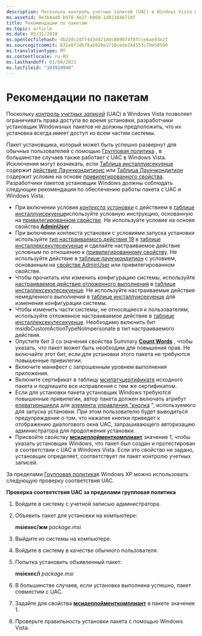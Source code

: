 ```yaml
---
description: Поскольку контроль учетных записей (UAC) в Windows Vista позволяет ограничивать права доступа во время установки, разработчики установщик Windowsных пакетов не должны предположить, что их установка всегда имеет доступ ко всем частям системы.
ms.assetid: 8e3b4ad8-b978-4e27-b060-1d023846718f
title: Рекомендации по пакетам
ms.topic: article
ms.date: 05/31/2018
ms.openlocfilehash: db228c2dff443d421ddc089074f0fcce6ae93e2f
ms.sourcegitcommit: 831e8f3db78ab820e1710cede244553c70e50500
ms.translationtype: MT
ms.contentlocale: ru-RU
ms.lasthandoff: 01/08/2021
ms.locfileid: "103910940"
---
```

# <a name="guidelines-for-packages"></a>Рекомендации по пакетам

Поскольку [*контроль учетных записей*](u-gly.md) (UAC) в Windows Vista позволяет ограничивать права доступа во время установки, разработчики установщик Windowsных пакетов не должны предположить, что их установка всегда имеет доступ ко всем частям системы.

Пакет установщика, который может быть успешно развернут для обычных пользователей с помощью [Групповая политика](/previous-versions/windows/desktop/Policy/group-policy-start-page) , в большинстве случаев также работает с UAC в Windows Vista. Исключения могут возникать, если [Таблица инсталлуисекуенце](installuisequence-table.md) содержит [действие Лаунчкондитионс](launchconditions-action.md) или [Таблица Лаунчкондитион](launchcondition-table.md) содержит условие на основе [привилегированного свойства](privileged.md). Разработчики пакетов установщик Windows должны соблюдать следующие рекомендации по обеспечению работы пакета с UAC и Windows Vista.

-   При включении условия [*контекста установки*](i-gly.md) с действием в [таблице инсталлуисекуенце](installuisequence-table.md)используйте условную инструкцию, основанную на [привилегированном свойстве](privileged.md). Не используйте условие на основе свойства [**AdminUser**](adminuser.md) .
-   При включении контекста установки с условиями запуска установки используйте [тип настраиваемого действия 19](custom-action-type-19.md) в [таблице инсталлексекутесекуенце](installexecutesequence-table.md) и сделайте настраиваемое действие условным по отношению к [привилегированному свойству](privileged.md). Не используйте действие в [таблице лаунчкондитион](launchcondition-table.md) с условием, основанным на [свойстве AdminUser](adminuser.md) или привилегированном свойстве.
-   Чтобы прочитать или изменить конфигурацию системы, используйте [настраиваемое действие отложенного выполнения](deferred-execution-custom-actions.md) в [таблице инсталлексекутесекуенце](installexecutesequence-table.md). Не используйте настраиваемые действия немедленного выполнения в [таблице инсталлуисекуенце](installuisequence-table.md) для изменения конфигурации системы.
-   Чтобы изменить части системы, не относящиеся к пользователям, используйте отложенное настраиваемое действие в [таблице инсталлексекутесекуенце](installexecutesequence-table.md). Необходимо включить бит msidbCustomActionTypeNoImpersonate в тип настраиваемого действия.
-   Опустите бит 3 со значения свойства Summary [**Count Words**](word-count-summary.md) , чтобы указать, что пакет может быть необходим для повышения прав. Не включайте этот бит, если для установки этого пакета не требуются повышенные привилегии.
-   Включите манифест с запрошенным уровнем выполнения приложения.
-   Включите сертификат в таблицу [мсипатчцертификате](msipatchcertificate-table.md) исходного пакета и подпишите все исправления с тем же сертификатом.
-   Если для установки пакета установщик Windows требуются повышенные привилегии, автор пакета должен включать атрибут [елеватионшиелд](elevationshield-attribute.md) для [элемента управления "кнопка](pushbutton-control.md) ", используемого для запуска установки. При этом пользователю будет выводиться предупреждение о том, что нажатие кнопки приведет к отображению диалогового окна UAC, запрашивающего авторизацию администратора для продолжения установки.
-   Присвойте свойству [**мсидеплойменткомплиант**](msideploymentcompliant.md) значение 1, чтобы указать установщик Windows, что пакет был создан и протестирован в соответствии с UAC в Windows Vista. Если это свойство не задано, установщик определяет, соответствует ли пакет контролю учетных записей.

За пределами [Групповая политика](/previous-versions/windows/desktop/Policy/group-policy-start-page)в Windows XP можно использовать следующую проверку соответствия UAC.

**Проверка соответствия UAC за пределами групповая политика**

1.  Войдите в систему с учетной записью администратора.
2.  Объявить пакет для установки на компьютере:

    **msiexec/жм** *package.msi*

3.  Выйдите из системы на компьютере.
4.  Войдите в систему в качестве обычного пользователя.
5.  Попытка установить объявленный пакет:

    **msiexec/i** *package.msi*

6.  В большинстве случаев, если установка выполнена успешно, пакет совместим с UAC.
7.  Задайте для свойства [**мсидеплойменткомплиант**](msideploymentcompliant.md) в пакете значение 1.
8.  Проверьте правильность установки пакета с помощью Windows Vista.

 

 
